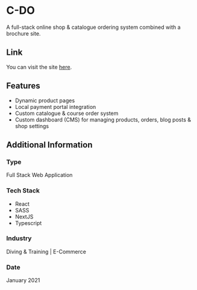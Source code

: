 # C-DO
A full-stack online shop & catalogue ordering system combined with a brochure site.

## Link
You can visit the site [here](https://c-doc.vercel.app/).

## Features
* Dynamic product pages
* Local payment portal integration
* Custom catalogue & course order system
* Custom dashboard (CMS) for managing products, orders, blog posts & shop settings

## Additional Information

### Type
Full Stack Web Application

### Tech Stack
* React
* SASS
* NextJS
* Typescript

### Industry
Diving & Training | E-Commerce

### Date
January 2021






